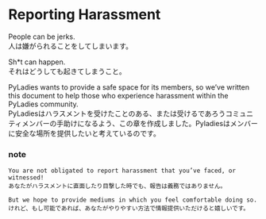 # Reporting Harassment
    
    
People can be jerks.    
人は嫌がられることをしてしまいます。
    
Sh*t can happen.    
それはどうしても起きてしまうこと。
    
PyLadies wants to provide a safe space for its members, so we’ve written this document to help those who experience harassment within the PyLadies community.    
PyLadiesはハラスメントを受けたことのある、または受けるであろうコミュニティメンバーの手助けになるよう、この章を作成しました。Pyladiesはメンバーに安全な場所を提供したいと考えているのです。
    
### note
```text
You are not obligated to report harassment that you’ve faced, or witnessed!    
あなたがハラスメントに直面したり目撃した時でも、報告は義務ではありません。 
    
But we hope to provide mediums in which you feel comfortable doing so.    
けれど、もし可能であれば、あなたがやりやすい方法で情報提供いただけると嬉しいです。
    
```
    
    
